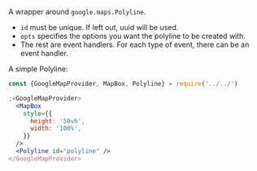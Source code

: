 A wrapper around `google.maps.Polyline`.

- `id` must be unique. If left out, uuid will be used.
- `opts` specifies the options you want the polyline to be created with.
- The rest are event handlers. For each type of event, there can be an event
  handler.

A simple Polyline:

```jsx
const {GoogleMapProvider, MapBox, Polyline} = require('../../')

;<GoogleMapProvider>
  <MapBox
    style={{
      height: '50vh',
      width: '100%',
    }}
  />
  <Polyline id="polyline" />
</GoogleMapProvider>
```
